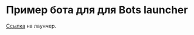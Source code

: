 # Пример бота для для Bots launcher

[Ссылка](https://github.com/Serolapy/bots_launcher) на лаунчер.